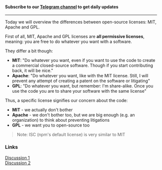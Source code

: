 #### Subscribe to our [Telegram channel](https://t.me/webtip) to get daily updates  

---

Today we will overview the differences between open-source licenses: MIT, Apache and GPL.

First of all, MIT, Apache and GPL licenses are **all permissive licenses**, meaning: you are free to do whatever you want with a software.

They differ a bit though:

- **MIT**: "Do whatever you want, even if you want to use the code to create a commercial closed-source software. Though if you start contributing back, it will be nice."
- **Apache**: "Do whatever you want, like with the MIT license. Still, I will prevent any attempt of creating a patent on the software or litigating"
- **GPL**: "Do whatever you want, but remember: I'm share-alike. Once you use the code you are to share your software with the same license"

Thus, a specific license signifies our concern about the code:
- **MIT** - we actually don't bother
- **Apache** - we don't bother too, but we are big enough (e.g. an organization) to think about preventing litigations
- **GPL** - we want you to open-source too

> Note: ISC (npm's default license) is very similar to MIT

### Links
[Discussion 1][1]  
[Discussion 2][2]

[1]: http://exygy.com/which-license-should-i-use-mit-vs-apache-vs-gpl/
[2]: https://gist.github.com/indexzero/10602128
